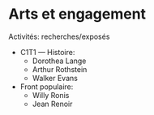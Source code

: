 
# Arts et engagement

Activités: recherches/exposés

* C1T1 — Histoire:
  - Dorothea Lange
  - Arthur Rothstein
  - Walker Evans
* Front populaire:
  - Willy Ronis
  - Jean Renoir


